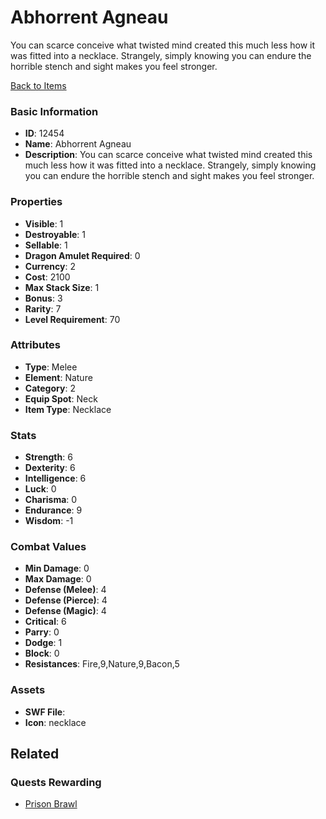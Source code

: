 # Abhorrent Agneau

You can scarce conceive what twisted mind created this much less how it was fitted into a necklace. Strangely, simply knowing you can endure the horrible stench and sight makes you feel stronger.

[Back to Items](../items.md)

### Basic Information

- **ID**: 12454
- **Name**: Abhorrent Agneau
- **Description**: You can scarce conceive what twisted mind created this much less how it was fitted into a necklace. Strangely, simply knowing you can endure the horrible stench and sight makes you feel stronger.

### Properties

- **Visible**: 1
- **Destroyable**: 1
- **Sellable**: 1
- **Dragon Amulet Required**: 0
- **Currency**: 2
- **Cost**: 2100
- **Max Stack Size**: 1
- **Bonus**: 3
- **Rarity**: 7
- **Level Requirement**: 70

### Attributes

- **Type**: Melee
- **Element**: Nature
- **Category**: 2
- **Equip Spot**: Neck
- **Item Type**: Necklace

### Stats

- **Strength**: 6
- **Dexterity**: 6
- **Intelligence**: 6
- **Luck**: 0
- **Charisma**: 0
- **Endurance**: 9
- **Wisdom**: -1

### Combat Values

- **Min Damage**: 0
- **Max Damage**: 0
- **Defense (Melee)**: 4
- **Defense (Pierce)**: 4
- **Defense (Magic)**: 4
- **Critical**: 6
- **Parry**: 0
- **Dodge**: 1
- **Block**: 0
- **Resistances**: Fire,9,Nature,9,Bacon,5

### Assets

- **SWF File**: 
- **Icon**: necklace

## Related

### Quests Rewarding

- [Prison Brawl](../quests/1185-prison-brawl.md)

